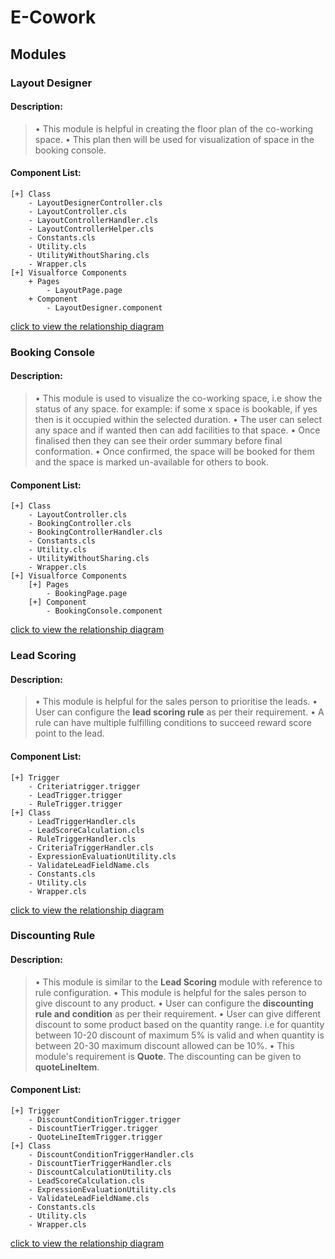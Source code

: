 # E-Cowork

## Modules

### Layout Designer
#### Description:
> • This module is helpful in creating the floor plan of the co-working space.
> • This plan then will be used for visualization of space in the booking console.

#### Component List:
	[+] Class
		- LayoutDesignerController.cls
		- LayoutController.cls
		- LayoutControllerHandler.cls
		- LayoutControllerHelper.cls
		- Constants.cls
		- Utility.cls
		- UtilityWithoutSharing.cls
		- Wrapper.cls
	[+] Visualforce Components
		+ Pages
			- LayoutPage.page
		+ Component
			- LayoutDesigner.component 
[click to view the relationship diagram](https://eternussolutionscom-my.sharepoint.com/:i:/g/personal/mahesh_biswas_eternussolutions_com/EWNedCfbi1dFvzvAGDTX9yEB8FdHXe2sken4I7T9HbOHLw?e=D815Qm)

### Booking Console
#### Description:
> • This module is used to visualize the co-working space, i.e show the status of any space. for example: if some x space is bookable, if yes then is it occupied within the selected duration.
> • The user can select any space and if wanted then can add facilities to that space.
> • Once finalised then they can see their order summary before final conformation.
> • Once confirmed, the space will be booked for them and the space is marked un-available for others to book.
#### Component List:
	[+] Class
		- LayoutController.cls
		- BookingController.cls
		- BookingControllerHandler.cls
		- Constants.cls
		- Utility.cls
		- UtilityWithoutSharing.cls
		- Wrapper.cls
	[+] Visualforce Components
		[+] Pages
			- BookingPage.page
		[+] Component
			- BookingConsole.component
[click to view the relationship diagram](https://eternussolutionscom-my.sharepoint.com/:i:/g/personal/mahesh_biswas_eternussolutions_com/EdNysA2nLVJBluk9LLrxa9YBVGTmEBLs5nAQxVO49HJ-kA?e=gOgiNL)

### Lead Scoring
#### Description:
> • This module is helpful for the sales person to prioritise the leads.
> • User can configure the **lead scoring rule** as per their requirement.
> • A rule can have multiple fulfilling conditions to succeed reward score point to  the lead.

#### Component List:
	[+] Trigger
		- Criteriatrigger.trigger
		- LeadTrigger.trigger
		- RuleTrigger.trigger
	[+] Class
		- LeadTriggerHandler.cls
		- LeadScoreCalculation.cls
		- RuleTriggerHandler.cls
		- CriteriaTriggerHandler.cls
		- ExpressionEvaluationUtility.cls
		- ValidateLeadFieldName.cls
		- Constants.cls
		- Utility.cls
		- Wrapper.cls
[click to view the relationship diagram](https://eternussolutionscom-my.sharepoint.com/:i:/g/personal/mahesh_biswas_eternussolutions_com/EVLUne1tw0tMiRsdMw33z1gB_fKrObCVmOa897u-fqjBdQ?e=HWyP2c)

### Discounting Rule
#### Description:
> • This module is similar to the **Lead Scoring** module with reference to rule configuration.
> • This module is helpful for the sales person to give discount to any product.
> • User can configure the **discounting rule and condition** as per their requirement.
> • User can give different discount to some product based on the quantity range. i.e for quantity between 10-20 discount of maximum 5% is valid and when quantity is between 20-30 maximum discount allowed can be 10%.
> • This module's requirement is **Quote**. The discounting can be given to **quoteLineItem**.

#### Component List:
	[+] Trigger
		- DiscountConditionTrigger.trigger
		- DiscountTierTrigger.trigger
		- QuoteLineItemTrigger.trigger
	[+] Class
		- DiscountConditionTriggerHandler.cls
		- DiscountTierTriggerHandler.cls
		- DiscountCalculationUtility.cls
		- LeadScoreCalculation.cls
		- ExpressionEvaluationUtility.cls
		- ValidateLeadFieldName.cls
		- Constants.cls
		- Utility.cls
		- Wrapper.cls
[click to view the relationship diagram](https://eternussolutionscom-my.sharepoint.com/:i:/g/personal/mahesh_biswas_eternussolutions_com/EXT_XoCNwKlEoilF4U0OAOkBm04dzwRwdaub-M32k_Jhuw?e=bEWoi1)
